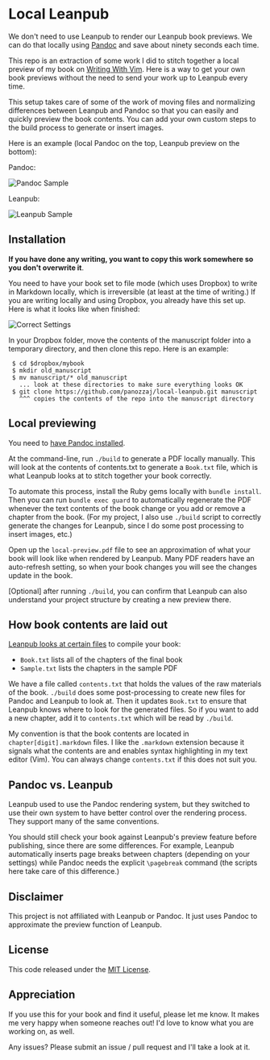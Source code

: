 # Local Leanpub

We don't need to use Leanpub to render our Leanpub book previews. We can do
that locally using [Pandoc](http://johnmacfarlane.net/pandoc/) and save about
ninety seconds each time.

This repo is an extraction of some work I did to stitch together a local
preview of my book on [Writing With Vim](https://leanpub.com/vim-for-writers).
Here is a way to get your own book previews without the need to send your work
up to Leanpub every time.

This setup takes care of some of the work of moving files and normalizing
differences between Leanpub and Pandoc so that you can easily and quickly
preview the book contents. You can add your own custom steps to the build
process to generate or insert images.

Here is an example (local Pandoc on the top, Leanpub preview on the bottom):

Pandoc:

![Pandoc Sample](http://ajp-github.s3.amazonaws.com/pandoc%20sample.png)

Leanpub:

![Leanpub Sample](http://ajp-github.s3.amazonaws.com/leanpub%20sample.png)

## Installation

**If you have done any writing, you want to copy this work somewhere so you
don't overwrite it**.

You need to have your book set to file mode (which uses Dropbox) to write in
Markdown locally, which is irreversible (at least at the time of writing.) If
you are writing locally and using Dropbox, you already have this set up. Here
is what it looks like when finished:

![Correct Settings](http://ajp-github.s3.amazonaws.com/correct%20settings.png)

In your Dropbox folder, move the contents of the manuscript folder into a
temporary directory, and then clone this repo. Here is an example:

```
 $ cd $dropbox/mybook
 $ mkdir old_manuscript
 $ mv manuscript/* old_manuscript
   ... look at these directories to make sure everything looks OK
 $ git clone https://github.com/panozzaj/local-leanpub.git manuscript
   ^^^ copies the contents of the repo into the manuscript directory
```

## Local previewing

You need to [have Pandoc installed](http://johnmacfarlane.net/pandoc/installing.html).

At the command-line, run `./build` to generate a PDF locally manually. This
will look at the contents of contents.txt to generate a `Book.txt` file, which
is what Leanpub looks at to stitch together your book correctly.

To automate this process, install the Ruby gems locally with `bundle install`.
Then you can run `bundle exec guard` to automatically regenerate the PDF
whenever the text contents of the book change or you add or remove a chapter
from the book. (For my project, I also use `./build` script to correctly
generate the changes for Leanpub, since I do some post processing to insert
images, etc.)

Open up the `local-preview.pdf` file to see an approximation of what your book
will look like when rendered by Leanpub. Many PDF readers have an auto-refresh
setting, so when your book changes you will see the changes update in the book.

[Optional] after running `./build`, you can confirm that Leanpub can also
understand your project structure by creating a new preview there.

## How book contents are laid out

[Leanpub looks at certain files](https://leanpub.com/help/manual) to compile
your book:

 * `Book.txt` lists all of the chapters of the final book
 * `Sample.txt` lists the chapters in the sample PDF

We have a file called `contents.txt` that holds the values of the raw materials
of the book. `./build` does some post-processing to create new files for Pandoc
and Leanpub to look at. Then it updates `Book.txt` to ensure that Leanpub knows
where to look for the generated files. So if you want to add a new chapter, add
it to `contents.txt` which will be read by `./build`.

My convention is that the book contents are located in
`chapter[digit].markdown` files. I like the `.markdown` extension because it
signals what the contents are and enables syntax highlighting in my text editor
(Vim). You can always change `contents.txt` if this does not suit you.

## Pandoc vs. Leanpub

Leanpub used to use the Pandoc rendering system, but they switched to use their
own system to have better control over the rendering process. They support
many of the same conventions.

You should still check your book against Leanpub's preview feature before
publishing, since there are some differences. For example, Leanpub
automatically inserts page breaks between chapters (depending on your settings)
while Pandoc needs the explicit `\pagebreak` command (the scripts here take
care of this difference.)

## Disclaimer

This project is not affiliated with Leanpub or Pandoc. It just uses Pandoc to
approximate the preview function of Leanpub.

## License

This code released under the [MIT License](http://en.wikipedia.org/wiki/MIT_License).

## Appreciation

If you use this for your book and find it useful, please let me know. It makes
me very happy when someone reaches out! I'd love to know what you are working
on, as well.

Any issues? Please submit an issue / pull request and I'll take a look at it.

